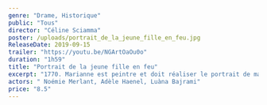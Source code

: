 ```yaml
---
genre: "Drame, Historique"
public: "Tous"
director: "Céline Sciamma"
poster: /uploads/portrait_de_la_jeune_fille_en_feu.jpg
ReleaseDate: 2019-09-15
trailer: "https://youtu.be/NGArtOaOu0o"
duration: "1h59"
title: "Portrait de la jeune fille en feu"
excerpt: "1770. Marianne est peintre et doit réaliser le portrait de mariage d’Héloïse, une jeune femme qui vient de quitter le couvent. Héloïse résiste à son destin d’épouse en refusant de poser. Marianne va devoir la peindre en secret. Introduite auprès d’elle en tant que dame de compagnie, elle la regarde."
actors: " Noémie Merlant, Adèle Haenel, Luàna Bajrami"
price: "8.5"
---
```

